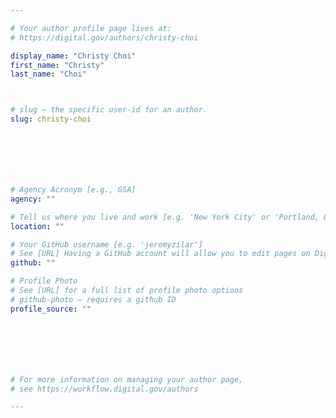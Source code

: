 ```yaml
---

# Your author profile page lives at:
# https://digital.gov/authors/christy-choi

display_name: "Christy Choi"
first_name: "Christy"
last_name: "Choi"



# slug — the specific user-id for an author.
slug: christy-choi







# Agency Acronym [e.g., GSA]
agency: ""

# Tell us where you live and work [e.g. 'New York City' or 'Portland, OR']
location: ""

# Your GitHub username [e.g. 'jeremyzilar']
# See [URL] Having a GitHub account will allow you to edit pages on DigitalGov. The image used in your GitHub account can also be used to populate your digital.gov profile photo.
github: ""

# Profile Photo
# See [URL] for a full list of profile photo options
# github-photo — requires a github ID
profile_source: ""







# For more information on managing your author page,
# see https://workflow.digital.gov/authors

---
```

